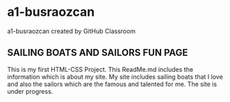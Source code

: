 # a1-busraozcan
a1-busraozcan created by GitHub Classroom

## SAILING BOATS AND SAILORS FUN PAGE
This is my first HTML-CSS Project. 
This ReadMe.md includes the information which is about my site.
My site includes sailing boats that I love and also the sailors which are the famous and talented for me.
The site is under progress.
 
